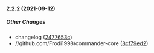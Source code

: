 #### 2.2.2 (2021-09-12)

##### Other Changes

*  changelog ([2477653c](https://github.com/Frodi1998/commander-core/commit/2477653c10f34b1313e607f313e21740e623c47b))
* //github.com/Frodi1998/commander-core ([8cf79ed2](https://github.com/Frodi1998/commander-core/commit/8cf79ed259c7ebba9a078d3d193b046fe55b1896))

